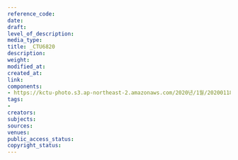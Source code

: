 ```yaml
---
reference_code: 
date: 
draft: 
level_of_description: 
media_type: 
title: _CTU6820
description: 
weight: 
modified_at: 
created_at: 
link: 
components:
- https://kctu-photo.s3.ap-northeast-2.amazonaws.com/2020년/1월/20200118_마사회+고+문중원+기수+죽음의+진상규명과+책임자+처벌을+위한+민주노총+결의대회/_CTU6820.jpg
tags:
- 
creators: 
subjects: 
sources: 
venues: 
public_access_status: 
copyright_status: 
---
```

